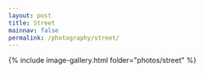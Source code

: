 ```yaml
---
layout: post
title: Street
mainnav: false
permalink: /photography/street/
---
```



{% include image-gallery.html folder="photos/street" %}